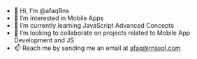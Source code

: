 - 👋 Hi, I’m @afaqRns
- 👀 I’m interested in Mobile Apps
- 🌱 I’m currently learning JavaScript Advanced Concepts
- 💞️ I’m looking to collaborate on projects related to Mobile App Development and JS
- 📫 Reach me by sending me an email at afaq@rnssol.com 

<!---
afaqRns/afaqRns is a ✨ special ✨ repository because its `README.md` (this file) appears on your GitHub profile.
You can click the Preview link to take a look at your changes.
--->
